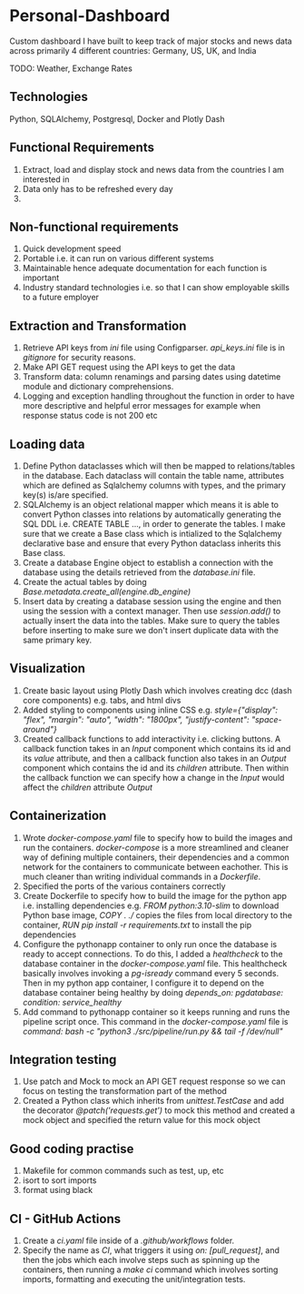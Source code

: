 # Personal-Dashboard
Custom dashboard I have built to keep track of major stocks and news data across primarily 4 different countries:
Germany, US, UK, and India

TODO: Weather, Exchange Rates

## Technologies
Python, SQLAlchemy, Postgresql, Docker and Plotly Dash

## Functional Requirements
1. Extract, load and display stock and news data from the countries I am interested in
2. Data only has to be refreshed every day
3. 

## Non-functional requirements
1. Quick development speed
2. Portable i.e. it can run on various different systems
3. Maintainable hence adequate documentation for each function is important
4. Industry standard technologies i.e. so that I can show employable skills to a future employer

## Extraction and Transformation

1. Retrieve API keys from _ini_ file using Configparser. _api_keys.ini_ file is in _gitignore_ for security reasons.
2. Make API GET request using the API keys to get the data
3. Transform data: column renamings and parsing dates using datetime module and dictionary comprehensions.
4. Logging and exception handling throughout the function in order to have more descriptive and helpful error messages for example when response status code is not 200 etc

## Loading data

1. Define Python dataclasses which will then be mapped to relations/tables in the database. Each dataclass will contain the table name, attributes which are defined as Sqlalchemy columns with types, and the primary key(s) is/are specified. 
2. SQLAlchemy is an object relational mapper which means it is able to convert Python classes into relations by automatically generating the SQL DDL i.e. CREATE TABLE ..., in order to generate the tables. I make sure that we create a Base class which is intialized to the Sqlalchemy declarative base and ensure that every Python dataclass inherits this Base class.
3. Create a database Engine object to establish a connection with the database using the details retrieved from the _database.ini_ file. 
4. Create the actual tables by doing _Base.metadata.create_all(engine.db_engine)_
5. Insert data by creating a database session using the engine and then using the session with a context manager. Then use _session.add()_ to actually insert the data into the tables. Make sure to query the tables before inserting to make sure we don't insert duplicate data with the same primary key.


## Visualization

1. Create basic layout using Plotly Dash which involves creating dcc (dash core components) e.g. tabs, and html divs
2. Added styling to components using inline CSS e.g. _style={"display": "flex", "margin": "auto", "width": "1800px", "justify-content": "space-around"}_
3. Created callback functions to add interactivity i.e. clicking buttons. A callback function takes in an _Input_ component which contains its id and its _value_ attribute, and then a callback function also takes in an _Output_ component which contains the id and its _children_ attribute. Then within the callback function we can specify how a change in the _Input_ would affect the _children_ attribute _Output_

## Containerization
1. Wrote _docker-compose.yaml_ file to specify how to build the images and run the containers. _docker-compose_ is a more streamlined and cleaner way of defining multiple containers, their dependencies and a common network for the containers to communicate between eachother. This is much cleaner than writing individual commands in a _Dockerfile_.
2. Specified the ports of the various containers correctly
3. Create Dockerfile to specify how to build the image for the python app i.e. installing dependencies e.g. _FROM python:3.10-slim_ to download Python base image, _COPY . ./_ copies the files from local directory to the container, _RUN pip install -r requirements.txt_ to install the pip dependencies
4. Configure the pythonapp container to only run once the database is ready to accept connections. To do this, I added a _healthcheck_ to the database container in the _docker-compose.yaml_ file. This healthcheck basically involves invoking a _pg-isready_ command every 5 seconds. Then in my python app container, I configure it to depend on the database container being healthy by doing _depends_on: pgdatabase: condition: service_healthy_
5. Add command to pythonapp container so it keeps running and runs the pipeline script once. This command in the _docker-compose.yaml_ file is _command: bash -c "python3 ./src/pipeline/run.py && tail -f /dev/null"_

## Integration testing
1. Use patch and Mock to mock an API GET request response so we can focus on testing the transformation part of the method
2. Created a Python class which inherits from _unittest.TestCase_ and add the decorator _@patch('requests.get')_ to mock this method  and created a mock object and specified the return value for this mock object

## Good coding practise
1. Makefile for common commands such as test, up, etc
2. isort to sort imports
3. format using black

## CI -  GitHub Actions
1. Create a _ci.yaml_ file inside of a _.github/workflows_ folder.
2. Specify the name as _CI_, what triggers it using _on: [pull_request]_, and then the jobs which each involve steps such as spinning up the containers, then running a _make ci_ command which involves sorting imports, formatting and executing the unit/integration tests. 



